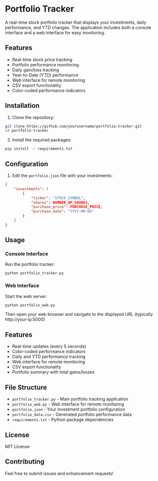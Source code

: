 # Portfolio Tracker

A real-time stock portfolio tracker that displays your investments, daily performance, and YTD changes. The application includes both a console interface and a web interface for easy monitoring.

## Features

- Real-time stock price tracking
- Portfolio performance monitoring
- Daily gain/loss tracking
- Year-to-Date (YTD) performance
- Web interface for remote monitoring
- CSV export functionality
- Color-coded performance indicators

## Installation

1. Clone the repository:
```bash
git clone https://github.com/yourusername/portfolio-tracker.git
cd portfolio-tracker
```

2. Install the required packages:
```bash
pip install -r requirements.txt
```

## Configuration

1. Edit the `portfolio.json` file with your investments:
```json
{
    "investments": [
        {
            "ticker": "STOCK_SYMBOL",
            "shares": NUMBER_OF_SHARES,
            "purchase_price": PURCHASE_PRICE,
            "purchase_date": "YYYY-MM-DD"
        }
    ]
}
```

## Usage

### Console Interface
Run the portfolio tracker:
```bash
python portfolio_tracker.py
```

### Web Interface
Start the web server:
```bash
python portfolio_web.py
```
Then open your web browser and navigate to the displayed URL (typically http://your-ip:5000)

## Features

- Real-time updates (every 5 seconds)
- Color-coded performance indicators
- Daily and YTD performance tracking
- Web interface for remote monitoring
- CSV export functionality
- Portfolio summary with total gains/losses

## File Structure

- `portfolio_tracker.py` - Main portfolio tracking application
- `portfolio_web.py` - Web interface for remote monitoring
- `portfolio.json` - Your investment portfolio configuration
- `portfolio_data.csv` - Generated portfolio performance data
- `requirements.txt` - Python package dependencies

## License

MIT License

## Contributing

Feel free to submit issues and enhancement requests!
